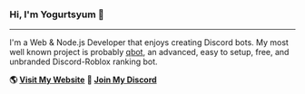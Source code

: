 ### Hi, I'm Yogurtsyum 👋  
---
I'm a Web & Node.js Developer that enjoys creating Discord bots. My most well known project is probably [qbot](https://github.com/yogurtsyum/qbot), an advanced, easy to setup, free, and unbranded Discord-Roblox ranking bot.

**🌎 [Visit My Website](https://lengo.dev)**
**💬 [Join My Discord](https://lengo.dev/discord)**
